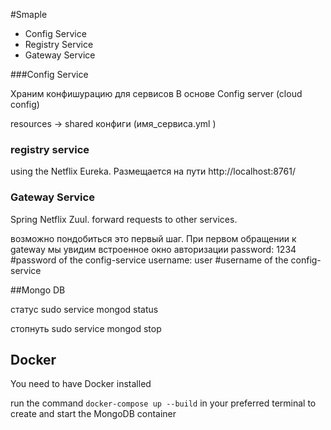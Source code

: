 #Smaple 
* Config Service
* Registry Service
* Gateway Service


###Config Service

Храним конфишурацию для сервисов 
В основе Config server (cloud config)
 
resources -> shared конфиги (имя_сервиса.yml )

### registry service
 using the Netflix Eureka. 
Размещается на пути http://localhost:8761/

### Gateway Service

Spring Netflix Zuul.
forward requests to other services.

возможно пондобиться 
это первый шаг. При первом обращении к gateway мы увидим встроенное окно авторизации 
      password: 1234 #password of the config-service
      username: user #username of the config-service

##Mongo DB 

статус 
sudo service mongod status

стопнуть
sudo service mongod stop

## Docker

You need to have Docker installed

 run the command 
 ``` docker-compose up --build ``` in your preferred terminal to create and start the MongoDB container


